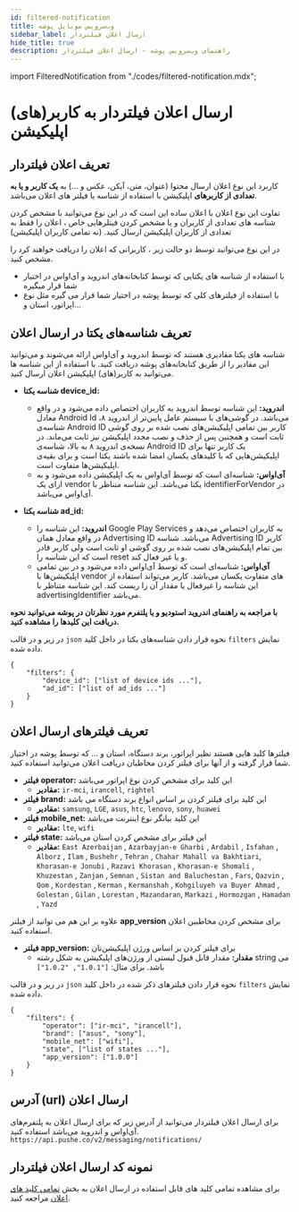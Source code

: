 ```yaml
---
id: filtered-notification
title: وب‌سرویس موبایل پوشه
sidebar_label: ارسال اعلان فیلتردار
hide_title: true
description: راهنمای وب‌سرویس پوشه - ارسال اعلان فیلتردار
---
```


import FilteredNotification from "./codes/filtered-notification.mdx";

# ارسال اعلان فیلتردار به کاربر(های) اپلیکیشن

## تعریف اعلان فیلتردار

کاربرد این نوع اعلان ارسال محتوا (عنوان، متن، آیکن، عکس و ...) به **یک کاربر و یا به تعدادی از کاربرهای** اپلیکیشن با استفاده از شناسه یا فیلتر های اعلان می‌باشد.

تفاوت این نوع اعلان با اعلان ساده این است که در این نوع می‌توانید با مشخص کردن شناسه های تعدادی از کاربران و یا مشخص کردن فیتلرهایی خاص ، اعلان را فقط به تعدادی از کاربران اپلیکیشن ارسال کنید. (نه تمامی کاربران اپلیکیشن)

در این نوع می‌توانید توسط دو حالت زیر ، کاربرانی که اعلان را دریافت خواهند کرد را مشخص کنید.

- با استفاده از شناسه های یکتایی که توسط کتابخا‌نه‌های اندروید و آی‌او‌اس در اختیار شما قرار میگیره
- با استفاده از فیلترهای کلی که توسط پوشه در اختیار شما قرار می گیره مثل نوع اپراتور، استان و...

## تعریف شناسه‌های یکتا در ارسال اعلان

شناسه های یکتا مقادیری هستند که توسط اندروید و آی‌او‌اس ارائه می‌شوند و می‌توانید این مقادیر را از طریق کتابخانه‌های پوشه دریافت کنید.
با استفاده از این شناسه ها می‌توانید به کاربر(های) اپلیکیشن اعلان ارسال کنید.

- **شناسه یکتا device_id:**
    - **اندروید:**
        این شناسه توسط اندروید به کاربران اختصاص داده می‌شود و در واقع معادل Android Id می‌باشد. در گوشی‌های با سیستم عامل پایین‌تر از اندروید ۸، شناسه‌ی Android ID کاربر بین تمامی اپلیکیشن‌های نصب شده بر روی گوشی ثابت است و همچنین پس از حذف و نصب مجدد اپلیکیشن نیز ثابت می‌ماند. در نسخه‌ی اندروید ۸ به بالا، شناسه‌ی Android ID یک کاربر تنها برای اپلیکیشن‌هایی که با کلید‌های یکسان امضا شده باشند یکتا است و برای بقیه‌ی اپلیکیشن‌ها متفاوت است.            
    - **آی‌او‌اس:**
    شناسه‌ای است که توسط آی‌او‌اس به یک اپلیکیشن داده می‌شود و به ازای یک vendor یکتا می‌باشد.
    این شناسه متناظر با identifierForVendor در آی‌او‌اس می‌باشد. 

- **شناسه یکتا ad_id:**
    - **اندروید:**
        این شناسه را Google Play Services به کاربران اختصاص می‌دهد و در واقع معادل همان Advertising ID می‌باشد. شناسه Advertising ID کاربر بین تمام اپلیکیشن‌های نصب شده بر روی گوشی او ثابت است ولی کاربر قادر است که این شناسه را reset و یا غیر فعال کند.    
    - **آی‌او‌اس:**
    شناسه‌ای است که توسط آی‌اواس داده می‌شود و در بین تمامی اپلیکیشن‌ها با vendor های متفاوت یکسان می‌باشد.
    کاربر می‌تواند استفاده از این شناسه را غیرفعال یا مقدار آن را ریست کند.
    این شناسه متناظر با advertisingIdentifier می‌باشد.

**با مراجعه به راهنمای اندروید استودیو و یا پلتفرم مورد نظرتان در پوشه می‌توانید نحوه دریافت این کلیدها را مشاهده کنید.**

در زیر و در قالب `json` نحوه قرار دادن شناسه‌های یکتا در داخل کلید `filters` نمایش داده شده.

```
{
    "filters": {
        "device_id": ["list of device ids ..."],
        "ad_id": ["list of ad_ids ..."]
    }
}
```

## تعریف فیلترهای ارسال اعلان

فیلترها کلید هایی هستند نظیر اپراتور، برند دستگاه، استان و ... که توسط پوشه در اختیار شما قرار گرفته و از آنها برای فیلتر کردن مخاطبان دریافت اعلان می‌توانید استفاده کنید.

- **فیلتر operator:**
    این کلید برای مشخص کردن نوع اپراتور می‌باشد    
    - **مقادیر:**
    `ir-mci‍‍`, `irancell`, `rightel`
- **فیلتر brand:**
    این کلید برای فیلتر کردن بر اساس انواع برند دستگاه می باشد    
    - **مقادیر:**
    `samsung`, `LGE`, `asus`, `htc`, `lenovo`, `sony`, `huawei`
- **فیلتر mobile_net:**
    این کلید بیانگر نوع اینترنت می‌باشد    
    - **مقادیر:**
    ‍`lte`, `wifi`
- **فیلتر state:**
    این فیلتر برای مشخص کردن استان می‌باشد    
    - **مقادیر:**
    `East Azerbaijan` , `Azarbayjan-e Gharbi` , `Ardabil` , `Isfahan` , `Alborz` , `Ilam` , `Bushehr` , `Tehran` , `Chahar Mahall va Bakhtiari`,
    `Khorasan-e Jonubi` , `Razavi Khorasan` , `Khorasan-e Shomali` , `Khuzestan` , `Zanjan` , `Semnan` , `Sistan and Baluchestan` , `Fars`, 
    `Qazvin` , `Qom` , `Kordestan` , `Kerman` , `Kermanshah` , `Kohgiluyeh va Buyer Ahmad` , `Golestan` , `Gilan` , `Lorestan` , `Mazandaran`, 
    `Markazi` , `Hormozgan` , `Hamadan` , `Yazd`

علاوه بر این هم می توانید از فیلتر **app_version** برای مشخص کردن مخاطبین اعلان استفاده کنید.

- **فیلتر app_version:**
    برای فیلتر کردن بر اساس ورژن اپلیکیشن‌تان    
    - **مقدار:**
    مقدار قابل قبول لیستی از ورژن‌های اپلیکیشن به شکل رشته string می باشد. برای مثال: `["1.0.1", "1.0.2"]`

در زیر و در قالب `json` نحوه قرار دادن فیلترهای ذکر شده در داخل کلید `filters` نمایش داده شده.

```
{
    "filters": {
        "operator": ["ir-mci‍‍", "irancell"],
        "brand": ["asus", "sony"],
        "mobile_net": ["wifi"],
        "state", ["list of states ..."],
        "app_version": ["1.0.0"]
    }
}
```

## آدرس (url) ارسال اعلان

برای ارسال اعلان فیلتردار می‌توانید از آدرس  زیر که برای ارسال اعلان به پلتفرم‌های آی‌او‌اس و اندروید می‌باشد استفاده کنید.
```https://api.pushe.co/v2/messaging/notifications/```

## نمونه کد ارسال اعلان فیلتردار

برای مشاهده تمامی کلید های قابل استفاده در ارسال اعلان به بخش [تمامی کلید های اعلان](/docs/mobile-webservice/notification-keys-list) مراجعه کنید.

<FilteredNotification />
